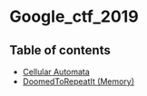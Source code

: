 # Google_ctf_2019

## Table of contents

* [Cellular Automata](https://github.com/martinobdl/google_ctf_2019/tree/master/CellularAutomata)
* [DoomedToRepeatIt (Memory)](https://github.com/martinobdl/google_ctf_2019/tree/master/DoomedToRepeatIt)
